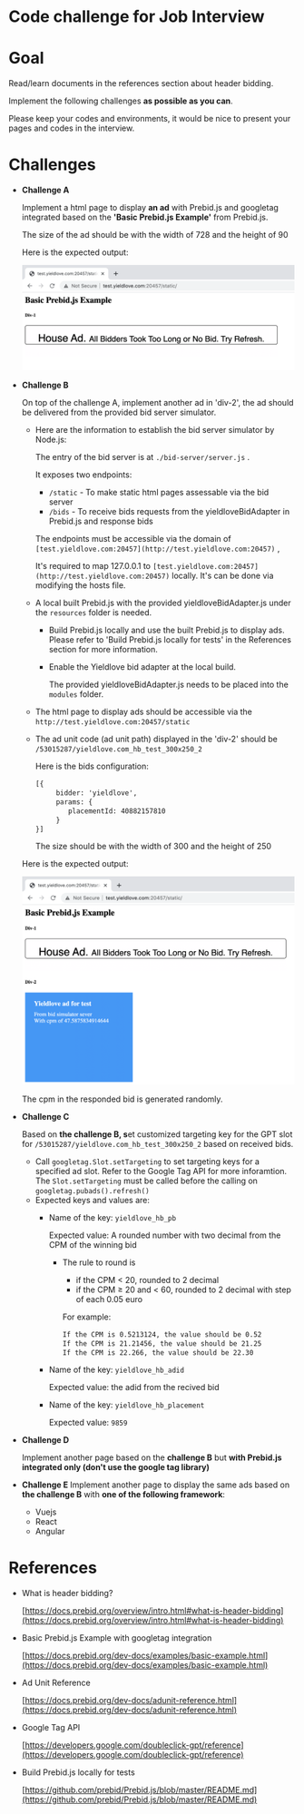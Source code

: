 # Code challenge for Job Interview

# Goal

Read/learn documents in the references section about header bidding. 

Implement the following challenges **as possible as you can**.

Please keep your codes and environments, it would be nice to present your pages and codes in the interview.

# Challenges

- **Challenge A**

    Implement a html page to display **an ad** with Prebid.js and googletag integrated based on the **'Basic Prebid.js Example'** from Prebid.js.

    The size of the ad should be with the width of 728 and the height of 90

    Here is the expected output:

    ![images/challengeA.png](images/challengeA.png)

- **Challenge B**

    On top of the challenge A, implement another ad in 'div-2', the ad should be delivered from the provided bid server simulator.

    - Here are the information to establish the  bid server simulator by Node.js:

        The entry of the bid server is at `./bid-server/server.js` .

        It exposes two endpoints:

        - `/static` - To make static html pages assessable via the bid server
        - `/bids` - To receive bids requests from the yieldloveBidAdapter in Prebid.js and response bids

        The endpoints must be accessible via the domain of `[test.yieldlove.com:20457](http://test.yieldlove.com:20457)` ,

        It's required to map 127.0.0.1 to `[test.yieldlove.com:20457](http://test.yieldlove.com:20457)` locally. It's can be done via modifying the hosts file.

    - A local built Prebid.js with the provided yieldloveBidAdapter.js under the `resources` folder is needed.
        - Build Prebid.js locally and use the built Prebid.js to display ads. Please refer to 'Build Prebid.js locally for tests' in the References section for more information.
        - Enable the Yieldlove bid adapter at the local build.

            The provided yieldloveBidAdapter.js needs to be placed into the `modules` folder.

    - The html page to display ads should be accessible via the `http://test.yieldlove.com:20457/static`
    - The ad unit code (ad unit path) displayed in the 'div-2' should be `/53015287/yieldlove.com_hb_test_300x250_2`

        Here is the bids configuration:

        ```
        [{
             bidder: 'yieldlove',
             params: {
                placementId: 40882157810
             }
        }]
        ```

        The size should be with the width of 300 and the height of 250

    Here is the expected output:

    ![images/challengeB.png](images/challengeB.png)

    The cpm in the responded bid is generated randomly.

- **Challenge C**

    Based on **the challenge B, s**et customized targeting key for the GPT slot for `/53015287/yieldlove.com_hb_test_300x250_2` based on received bids.

    - Call `googletag.Slot.setTargeting` to set targeting keys for a specified ad slot. Refer to the Google Tag API for more inforamtion. The `Slot.setTargeting` must be called before the calling on `googletag.pubads().refresh()`
    - Expected keys and values are:
        - Name of the key: `yieldlove_hb_pb`

            Expected value: A rounded number with two decimal from the CPM of the winning bid

            - The rule to round is
                - if the CPM < 20, rounded to 2 decimal
                - if the CPM ≥ 20 and < 60, rounded to 2 decimal with step of each 0.05 euro

                For example:

                ```
                If the CPM is 0.5213124, the value should be 0.52
                If the CPM is 21.21456, the value should be 21.25
                If the CPM is 22.266, the value should be 22.30
                ```

        - Name of the key: `yieldlove_hb_adid`

            Expected value: the adid from the recived bid

        - Name of the key: `yieldlove_hb_placement`

            Expected value: `9859`

- **Challenge D**

    Implement another page based on the **challenge B** but **with Prebid.js integrated only (don't use the google tag library)**

- **Challenge E**
Implement another page to display the same ads based on **the challenge B** with **one of the following framework**:
    - Vuejs
    - React
    - Angular

# References

- What is header bidding?

    [https://docs.prebid.org/overview/intro.html#what-is-header-bidding](https://docs.prebid.org/overview/intro.html#what-is-header-bidding)

- Basic Prebid.js Example with googletag integration

    [https://docs.prebid.org/dev-docs/examples/basic-example.html](https://docs.prebid.org/dev-docs/examples/basic-example.html)

- Ad Unit Reference

    [https://docs.prebid.org/dev-docs/adunit-reference.html](https://docs.prebid.org/dev-docs/adunit-reference.html)

- Google Tag API

    [https://developers.google.com/doubleclick-gpt/reference](https://developers.google.com/doubleclick-gpt/reference)

- Build Prebid.js locally for tests

    [https://github.com/prebid/Prebid.js/blob/master/README.md](https://github.com/prebid/Prebid.js/blob/master/README.md)